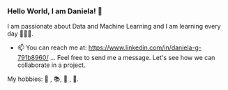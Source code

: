 ### Hello World, I am Daniela! 👋 

I am passionate about Data and Machine Learning and I am learning every day 👩🏻‍💻.  

- 📫 You can reach me at: https://www.linkedin.com/in/daniela-g-791b8960/ ...
Feel free to send me a message.  Let's see how we can collaborate in a project.

My hobbies: 🎾 , 📚,  🥾 , 🎹.

<!--
**danisha20/danisha20** is a ✨ _special_ ✨ repository because its `README.md` (this file) appears on your GitHub profile.

Here are some ideas to get you started:

- 🔭 I’m currently working on ...
- 🌱 I’m currently learning ...
- 👯 I’m looking to collaborate on ...
- 🤔 I’m looking for help with ...
- 💬 Ask me about ...
- 📫 How to reach me: ...
- 😄 Pronouns: ...
- ⚡ Fun fact: ...
-->
